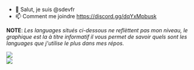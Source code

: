 - 👋 Salut, je suis @sdevfr
- 📫 Comment me joindre https://discord.gg/dqYxMpbusk 

<!---
sdevfr/sdevfr is a ✨ special ✨ repository because its `README.md` (this file) appears on your GitHub profile.
You can click the Preview link to take a look at your changes.
--->

**NOTE**: *Les languages situés ci-dessous ne reflèttent pas mon niveau, le graphique est la à titre informatif il vous permet de savoir quels sont les languages que j'utilise le plus dans mes répos.*

<a href="https://github.com/sdevfr/">
  <img align="center" src="https://github-readme-stats.vercel.app/api?username=sdevfr&theme=jolly&show_icons=true)" />
</a> 

<br>

<a href="https://github.com/sdevfr/">
  <img align="center" src="https://github-readme-stats.vercel.app/api/top-langs/?username=sdevfr&theme=jolly&layout=compact" />
</a>
